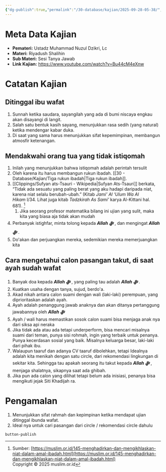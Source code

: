 ```yaml
---
{"dg-publish":true,"permalink":"/30-database/kajian/2025-09-28-05-38/","tags":["kajian"]}
---
```





# Meta Data Kajian 
<div><ul class="dataview list-view-ul"><li><span><strong>Pemateri:</strong> Ustadz Muhammad Nuzul Dzikri, Lc</span></li><li><span><strong>Materi:</strong> Riyadush Shalihin</span></li><li><span><strong>Sub Materi:</strong> Sesi Tanya Jawab</span></li><li><span><strong>Link Kajian:</strong> <a rel="noopener nofollow" class="external-link" href="https://www.youtube.com/watch?v=Bu44cM4eXnw" target="_blank">https://www.youtube.com/watch?v=Bu44cM4eXnw</a></span></li></ul></div>

# Catatan Kajian
## Ditinggal ibu wafat
1. Sunnah ketika saudara, sayangilah yang ada di bumi niscaya engkau akan disayangi di langit.
2. Salah satu bentuk kasih sayang, menunjukkan rasa sedih (yang natural) ketika mendengar kabar duka.
3. Di saat yang sama harus menunjukkan sifat kepemimpinan, membangun atmosfir ketenangan.

## Mendakwahi orang tua yang tidak istiqomah
1. Inilah yang menunjukkan bahwa istiqomah adalah perintah tersulit
2. Oleh karena itu harus membangun rukun ibadah. [[30 - Database/Kajian/Tiga rukun ibadah\|Tiga rukun ibadah]]. 
3.  [[Clippings/Sufyan ats-Tsauri - Wikipedia\|Sufyan Ats-Tsauri]] berkata, “Tidak ada sesuatu yang paling berat yang aku hadapi daripada niat, karena niat selalu berubah-ubah.” (Kitab _Jami’ Al ‘Ulum Wa Al Hikam_ I/34. Lihat juga kitab _Tadzkirah As Sami’_ karya Al-Kittani hal. 681).  [^1]
	1. Jika seorang profesor matematika bilang ini ujian yang sulit, maka kita yang biasa aja tidak akan mudah
4. Perbanyak istighfar, minta tolong kepada ***Allah ﷻ*** , dan mengingat ***Allah ﷻ*** .
5. Do'akan dan perjuangkan mereka, sedemikian mereka memerjuangkan kita

## Cara mengetahui calon pasangan takut, di saat ayah sudah wafat
1. Banyak doa kepada ***Allah ﷻ*** , yang paling tau adalah ***Allah ﷻ*** .
2. Kuatkan usaha dengan tanya, sujud, berdo'a.
3. Akad nikah antara calon suami dengan wali (laki-laki) perempuan, yang diprioritaskan adalah ayah.
4. Ayah adalah penanggung jawab anaknya dan akan ditanya pertanggung jawabannya oleh ***Allah ﷻ*** 
5. Ayah / wali harus memastikan sosok calon suami bisa menjaga anak nya dari siksa api neraka
6. Jika tidak ada atau ada tetapi underperform, bisa mencari misalnya suami dari teman, punya sisi rohmah, ingin yang terbaik untuk penanya. Punya kecerdasan sosial yang baik. Misalnya keluarga besar, laki-laki dari pihak ibu.
7. Walaupun taaruf dan adanya CV taaruf dibolehkan, tetapi Idealnya adalah kita menikah dengan satu circle, dari rekomendasi lingkungan di sekitar kita. Sehingga tau apakah seorang itu takut kepada ***Allah ﷻ*** , menjaga shalatnya, sikapnya saat ada ghibah.
8. Jika pun ada calon yang dilihat tetapi belum ada inisiasi, penanya bisa mengikuti jejak Siti Khadijah ra. 
  

# Pengamalan
1. Menunjukkan sifat rahmah dan kepimpinan ketika mendapat ujian ditinggal ibunda wafat.
2. Ideal nya untuk cari pasangan dari circle / rekomendasi circle dahulu
 
 
 `button-publish`

[^1]: Sumber: [https://muslim.or.id/145-menghadirkan-dan-mengikhlaskan-niat-dalam-amal-ibadah.html](https://muslim.or.id/145-menghadirkan-dan-mengikhlaskan-niat-dalam-amal-ibadah.html)  
	Copyright © 2025 muslim.or.id
